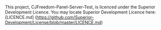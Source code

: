 This project, CJFreedom-Panel-Server-Test, is licenced under the Superior Development Licence.  You may locate Superior Development Licence here: [LICENCE.md] (https://github.com/Superior-Development/License/blob/master/LICENCE.md)
